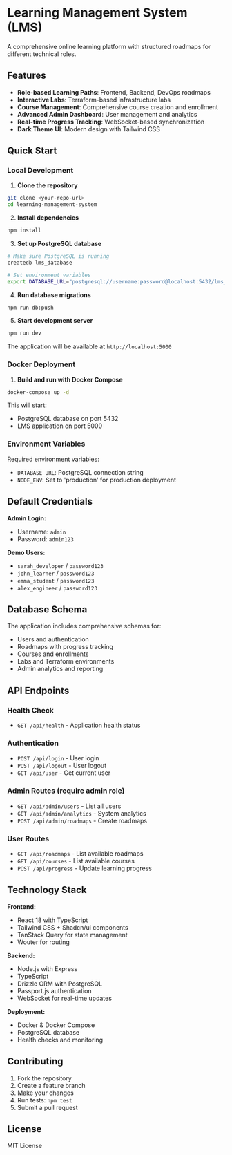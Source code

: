 # Learning Management System (LMS)

A comprehensive online learning platform with structured roadmaps for different technical roles.

## Features

- **Role-based Learning Paths**: Frontend, Backend, DevOps roadmaps
- **Interactive Labs**: Terraform-based infrastructure labs  
- **Course Management**: Comprehensive course creation and enrollment
- **Advanced Admin Dashboard**: User management and analytics
- **Real-time Progress Tracking**: WebSocket-based synchronization
- **Dark Theme UI**: Modern design with Tailwind CSS

## Quick Start

### Local Development

1. **Clone the repository**
```bash
git clone <your-repo-url>
cd learning-management-system
```

2. **Install dependencies**
```bash
npm install
```

3. **Set up PostgreSQL database**
```bash
# Make sure PostgreSQL is running
createdb lms_database

# Set environment variables
export DATABASE_URL="postgresql://username:password@localhost:5432/lms_database"
```

4. **Run database migrations**
```bash
npm run db:push
```

5. **Start development server**
```bash
npm run dev
```

The application will be available at `http://localhost:5000`

### Docker Deployment

1. **Build and run with Docker Compose**
```bash
docker-compose up -d
```

This will start:
- PostgreSQL database on port 5432
- LMS application on port 5000

### Environment Variables

Required environment variables:
- `DATABASE_URL`: PostgreSQL connection string
- `NODE_ENV`: Set to 'production' for production deployment

## Default Credentials

**Admin Login:**
- Username: `admin` 
- Password: `admin123`

**Demo Users:**
- `sarah_developer` / `password123`
- `john_learner` / `password123`
- `emma_student` / `password123` 
- `alex_engineer` / `password123`

## Database Schema

The application includes comprehensive schemas for:
- Users and authentication
- Roadmaps with progress tracking
- Courses and enrollments
- Labs and Terraform environments
- Admin analytics and reporting

## API Endpoints

### Health Check
- `GET /api/health` - Application health status

### Authentication  
- `POST /api/login` - User login
- `POST /api/logout` - User logout
- `GET /api/user` - Get current user

### Admin Routes (require admin role)
- `GET /api/admin/users` - List all users
- `GET /api/admin/analytics` - System analytics
- `POST /api/admin/roadmaps` - Create roadmaps

### User Routes
- `GET /api/roadmaps` - List available roadmaps
- `GET /api/courses` - List available courses
- `POST /api/progress` - Update learning progress

## Technology Stack

**Frontend:**
- React 18 with TypeScript
- Tailwind CSS + Shadcn/ui components
- TanStack Query for state management
- Wouter for routing

**Backend:**
- Node.js with Express
- TypeScript
- Drizzle ORM with PostgreSQL
- Passport.js authentication
- WebSocket for real-time updates

**Deployment:**
- Docker & Docker Compose
- PostgreSQL database
- Health checks and monitoring

## Contributing

1. Fork the repository
2. Create a feature branch
3. Make your changes
4. Run tests: `npm test`
5. Submit a pull request

## License

MIT License